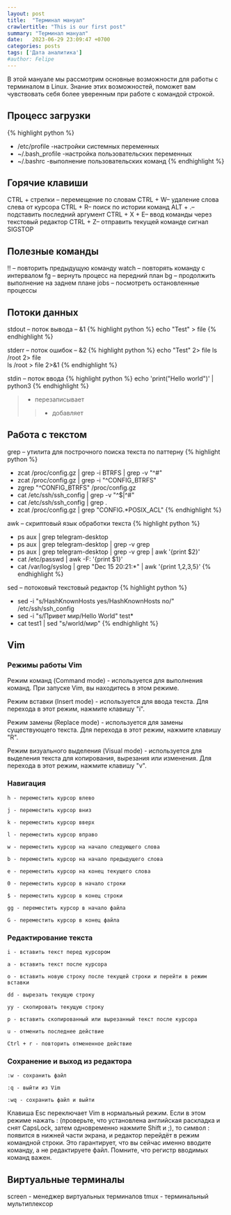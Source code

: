 ```yaml
---
layout: post
title:  "Терминал мануал"
crawlertitle: "This is our first post"
summary: "Терминал мануал"
date:   2023-06-29 23:09:47 +0700
categories: posts
tags: ['Дата аналитика']
#author: Felipe
---
```


В этой мануале мы рассмотрим основные возможности для работы с терминалом в Linux. Знание этих возможностей, поможет вам чувствовать себя более уверенным при работе с командой строкой.

## Процесс загрузки 

{% highlight python %}
- /etc/profile	-настройки системных переменных
- ~/.bash_profile	-настройка пользовательских переменных
- ~/.bashrc	-выполнение пользовательских команд
{% endhighlight %}

## Горячие клавиши

CTRL + стрелки – перемещение по словам
CTRL + W– удаление слова слева от курсора
CTRL + R– поиск по истории команд
ALT + .– подставить последний аргумент
CTRL + X + E– ввод команды через текстовый редактор
CTRL + Z– отправить текущей команде сигнал SIGSTOP

## Полезные команды

!! – повторить предыдущую команду
watch – повторять команду с интервалом
fg – вернуть процесс на передний план
bg – продолжить выполнение на заднем плане
jobs – посмотреть остановленные процессы

## Потоки данных


stdout – поток вывода – &1 
{% highlight python %}
echo "Test" > file
{% endhighlight %}

stderr – поток ошибок – &2 
{% highlight python %}
echo "Test" 2> file 
ls /root 2> file  
ls /root > file 2>&1
{% endhighlight %}

stdin – поток ввода 
{% highlight python %}
echo 'print("Hello world")' | python3
{% endhighlight %}

> - перезаписывает
>> - добавляет

## Работа с текстом

grep – утилита для построчного поиска текста по паттерну
{% highlight python %}
- zcat /proc/config.gz | grep -i BTRFS | grep -v "^#"
- zcat /proc/config.gz | grep -i "^CONFIG_BTRFS"
- zgrep "^CONFIG_BTRFS" /proc/config.gz
- cat /etc/ssh/ssh_config | grep -v "^$\|^#"
- cat /etc/ssh/ssh_config | grep .
- zcat /proc/config.gz | grep "CONFIG.*POSIX_ACL"
{% endhighlight %}

awk – скриптовый язык обработки текста
{% highlight python %}
- ps aux | grep telegram-desktop
- ps aux | grep telegram-desktop | grep -v grep
- ps aux | grep telegram-desktop | grep -v grep | awk '{print $2}'
- cat /etc/passwd | awk -F: '{print $1}'
- cat /var/log/syslog | grep "Dec 15 20:21:*" | awk '{print $1,$2,$3,$5}'
{% endhighlight %}

sed – потоковый текстовый редактор
{% highlight python %}
- sed -i "s/HashKnownHosts yes/HashKnownHosts no/" /etc/ssh/ssh_config
- sed -i "s/Привет мир/Hello World" test*
- cat test1 | sed "s/world/мир"
{% endhighlight %}

## Vim

### Режимы работы Vim

Режим команд (Command mode) - используется для выполнения команд. При запуске Vim, вы находитесь в этом режиме.

Режим вставки (Insert mode) - используется для ввода текста. Для перехода в этот режим, нажмите клавишу "i".

Режим замены (Replace mode) - используется для замены существующего текста. Для перехода в этот режим, нажмите клавишу "R".

Режим визуального выделения (Visual mode) - используется для выделения текста для копирования, вырезания или изменения. Для перехода в этот режим, нажмите клавишу "v".

### Навигация

    h - переместить курсор влево

    j - переместить курсор вниз

    k - переместить курсор вверх

    l - переместить курсор вправо

    w - переместить курсор на начало следующего слова

    b - переместить курсор на начало предыдущего слова

    e - переместить курсор на конец текущего слова

    0 - переместить курсор в начало строки

    $ - переместить курсор в конец строки

    gg - переместить курсор в начало файла

    G - переместить курсор в конец файла

### Редактирование текста

    i - вставить текст перед курсором

    a - вставить текст после курсора

    o - вставить новую строку после текущей строки и перейти в режим вставки

    dd - вырезать текущую строку

    yy - скопировать текущую строку

    p - вставить скопированный или вырезанный текст после курсора

    u - отменить последнее действие

    Ctrl + r - повторить отмененное действие

### Сохранение и выход из редактора

    :w - сохранить файл

    :q - выйти из Vim

    :wq - сохранить файл и выйти

Клавиша Esc переключает Vim в нормальный режим. Если в этом режиме нажать : (проверьте, что установлена английская раскладка и снят CapsLock, затем одновременно нажмите Shift и ;), то символ : появится в нижней части экрана, и редактор перейдёт в режим командной строки. Это гарантирует, что вы сейчас именно вводите команду, а не редактируете файл. Помните, что регистр вводимых команд важен.

## Виртуальные терминалы

screen - менеджер виртуальных терминалов
tmux - терминальный мультиплексор
